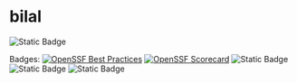 # bilal
![Static Badge](https://img.shields.io/badge/openssf_best_practices-passing-pass)



Badges: 
[![OpenSSF Best Practices](https://www.bestpractices.dev/projects/10249/badge)](https://www.bestpractices.dev/projects/10249)
[![OpenSSF Scorecard](htt‌ps://api.securityscorecards.dev/projects/github.com/{bilaldogutas}/{bilaldogutas.github.io}/badge)](htt‌ps://securityscorecards.dev/viewer/?uri=github.com/{bilaldogutas}/{bilaldogutas.github.io})
![Static Badge](https://img.shields.io/badge/openssf_scorecard-8.2-green)
![Static Badge](https://img.shields.io/badge/language-HTML-blue)
![Static Badge](https://img.shields.io/badge/license-MIT-crimson)
